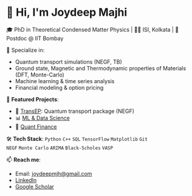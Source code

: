 # 👋 Hi, I'm Joydeep Majhi

🎓 PhD in Theoretical Condensed Matter Physics | 🧑‍🎓 ISI, Kolkata | 🧪 Postdoc @ IIT Bombay 


🔭 Specialize in:
- Quantum transport simulations (NEGF, TB)
- Ground state, Magnetic and Thermodynamic properties of Materials (DFT, Monte-Carlo)
- Machine learning & time series analysis
- Financial modeling & option pricing

📂 **Featured Projects**:
- 🔌 [TransEP](https://github.com/joyphysics/TransEP): Quantum transport package (NEGF)
- 📊 [ML & Data Science](https://github.com/joyphysics/ML-and-Data-science-Projects)
- 💸 [Quant Finance](https://github.com/joyphysics/Quantitative-Finance-projects)

🛠️ **Tech Stack**:
`Python` `C++` `SQL` `TensorFlow` `Matplotlib` `Git`  
`NEGF` `Monte Carlo` `ARIMA` `Black-Scholes` `VASP`

📫 **Reach me**:
- Email: joydeepmjh@gmail.com
- [LinkedIn](https://linkedin.com/in/joydeepmajhi)
- [Google Scholar](https://scholar.google.com/citations?user=YxH2rZcAAAAJ&hl=en)

<!--
**joyphysics/joyphysics** is a ✨ _special_ ✨ repository because its `README.md` (this file) appears on your GitHub profile.

Here are some ideas to get you started:

- 🔭 I’m currently working on ...
- 🌱 I’m currently learning ...
- 👯 I’m looking to collaborate on ...
- 🤔 I’m looking for help with ...
- 💬 Ask me about ...
- 📫 How to reach me: ...
- 😄 Pronouns: ...
- ⚡ Fun fact: ...
-->
